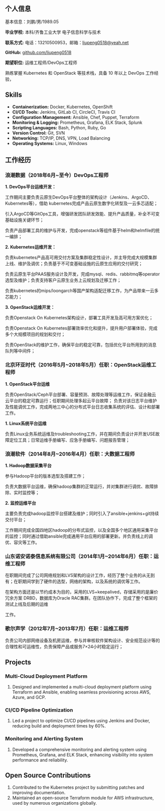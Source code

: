 ## 个人信息

基本信息：刘鹏/男/1989.05

**毕业学校:** 本科/齐鲁工业大学 电子信息科学与技术 

**联系方式:** 电话：13210500953，邮箱：liupeng0518@yeah.net

**GitHub:** [github.com/liupeng0518](https://github.com/liupeng0518)

**期望职位:** 运维工程师/DevOps工程师


熟练掌握 Kubernetes 和 OpenStack 等技术栈，具备 10 年以上 DevOps 工作经验，

## Skills

- **Containerization:** Docker, Kubernetes, OpenShift
- **CI/CD Tools:** Jenkins, GitLab CI, CircleCI, Travis CI
- **Configuration Management:** Ansible, Chef, Puppet, Terraform
- **Monitoring & Logging:** Prometheus, Grafana, ELK Stack, Splunk
- **Scripting Languages:** Bash, Python, Ruby, Go
- **Version Control:** Git, SVN
- **Networking:** TCP/IP, DNS, VPN, Load Balancing
- **Operating Systems:** Linux, Windows

## 工作经历

### 浪潮数据（2018年6月~至今）DevOps工程师

**1. DevOps平台运维开发：**

工作期间主要负责云原生DevOps平台整体的架构设计（Jenkins、ArgoCD、Kubernetes等），借助 kubernetes完成产品云原生数字化转型及一云多芯适配；

引入ArgoCD等GitOps工具，增强研发团队研发效能、提升产品质量，补全不可变基础设施关键环节；

负责产品部署工具的维护与开发，完成openstack等组件基于helm和helmfile的统一编排；


**2. Kubernetes运维开发：**

负责kubernetes产品高可用交付方案及集群稳定性设计，并主导完成大规模集群上线、维护及调优；负责基于不可变基础设施的云原生应用的交付研究；

负责云原生平台PAAS服务设计及开发，完成mysql、redis、rabbitmq等operator选型及维护；负责支持客户云原生业务上云规划及迁移工作；

负责kubernetes的mips/loongarch等国产架构适配迁移工作，为产品带来一云多芯能力；

**3. OpenStack运维开发：**

负责Openstack On Kubernetes架构设计，部署工具开发及高可用方案优化；

负责Openstack On Kubernetes部署效率优化和提升，提升用户部署体验，完成多个大规模项目的规划和交付；

负责OpenStack的维护工作，确保平台的稳定可靠，包括优化平台所用到的消息队列等中间件；

### 北京环亚时代（2016年5月~2018年5月）任职：OpenStack运维工程师

**1. OpenStack平台运维**

负责OpenStack/Ceph平台部署、容量预测、故障处理等运维工作，保证金融云云平台的稳定可靠运行；任职期间处理多起云平台故障；
负责对该日志平台维护及性能调优工作，完成两地三中心的分布式平台日志收集系统的评估、设计和部署工作。

**1. Linux系统平台运维**

负责Linux业务系统运维及troubleshooting工作，并在期间负责设计并开发USE故障定位工具；日常运维手册编写、应急手册编写、问题报告管理；



### 浪潮软件（2014年8月~2016年4月）任职：大数据工程师

**1. Hadoop数据采集平台**

参与Hadoop平台的版本选型及搭建工作；

负责⼤数据平台运维，确保hadoop集群的正常运行，并对集群进行调优、故障排除、实时监控等；

**2. 监控运维平台**


主要负责完成hadoop监控平台搭建及维护；同时引入了ansible+jenkins+git持续交付平台；

工作期间完成全国四地区hadoop的分布式监控，以及全国多个地区通用采集平台的监控；同时通过借助ansible完成通用平台应用的部署更新。并负责线上的调优、容灾等工作。

### 山东诺安诺泰信息系统有限公司（2014年1月~2014年6月）任职：运维工程师

在职期间完成了公司⽹络规划和LVS架构的设计⼯作，经历了整个业务的从⽆到有；在职期间学到了硬件的选型，⽹络的架构，以及系统的调优等⼯作。

在架构⽅⾯还是以节约成本为⽬的，采⽤的LVS+keepalived，存储采⽤的是廉价冗余⽅案 DRBD，数据库为Oracle RAC集群。在团队协作下，完成了整个框架的测试上线及后期的运维

⼯作。

### 歌尔声学（2012年7月~2013年7月）任职：运维工程师

负责公司内部网络设备及机房运维，参与并审核软件架构设计、安全规范设计等的合理性和可运维性，负责保障产品或服务7×24小时稳定运行；



## Projects

### Multi-Cloud Deployment Platform
1. Designed and implemented a multi-cloud deployment platform using Terraform and Ansible, enabling seamless provisioning across AWS, Azure, and GCP.

### CI/CD Pipeline Optimization
1. Led a project to optimize CI/CD pipelines using Jenkins and Docker, reducing build and deployment times by 60%.

### Monitoring and Alerting System
1. Developed a comprehensive monitoring and alerting system using Prometheus, Grafana, and ELK Stack, enhancing visibility into system performance and reliability.

## Open Source Contributions

1. Contributed to the Kubernetes project by submitting patches and improving documentation.
1. Maintained an open-source Terraform module for AWS infrastructure, used by numerous organizations globally.

